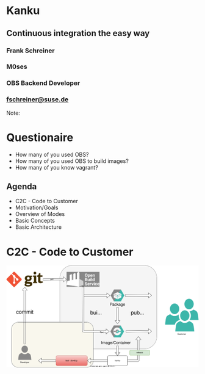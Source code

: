 <!-- .slide: data-state="cover" id="cover-page" data-timing="20" data-menu-title="Cover Page" -->
<div class="title">
    <h1>Kanku</h1>
    <h2>Continuous integration the easy way</h2>
</div>

<div class="row presenters">
    <div class="presenter presenter-1">
        <h3 class="name">Frank Schreiner</h3>
        <h3 class="name">M0ses</h3>
        <h3 class="job-title">OBS Backend Developer</h3>
        <h3 class="email"><a href="mailto:fschreiner@suse.de">fschreiner@suse.de</a></h3>
    </div>
</div>

Note:

# Questionaire

* How many of you used OBS?
* How many of you used OBS to build images?
* How many of you know vagrant?


<!-- .slide: data-state="normal" id="agenda" data-menu-title="Agenda" -->
## Agenda

* C2C - Code to Customer
* Motivation/Goals
* Overview of Modes
* Basic Concepts
* Basic Architecture


<!-- .slide: data-state="normal" id="jobs-diagram" data-menu-title="Job (Diagram)" -->
# C2C - Code to Customer

<img 
  alt="Code to Customer - Overview" 
  src="images/c2c.svg" 
  style="height: 75%;"
/>

